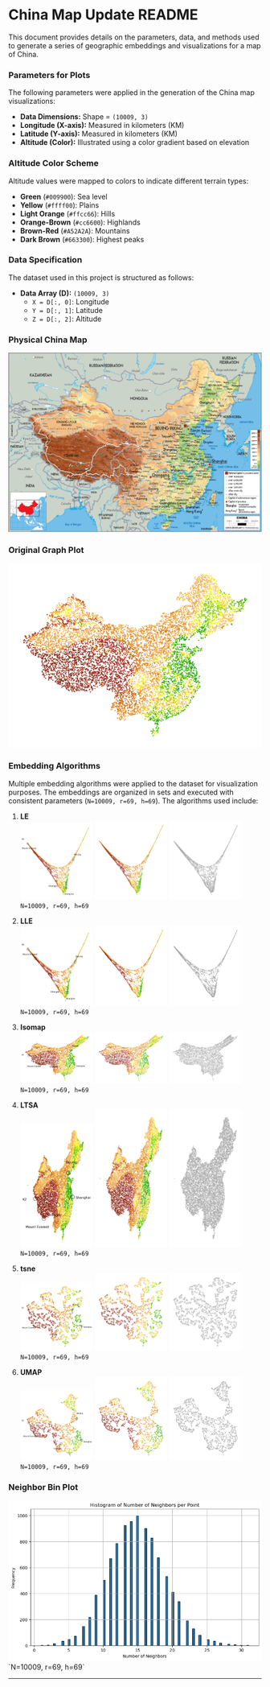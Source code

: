 # China Map Update README

This document provides details on the parameters, data, and methods used to generate a series of geographic embeddings and visualizations for a map of China. 

### Parameters for Plots
The following parameters were applied in the generation of the China map visualizations:

- **Data Dimensions:** Shape = `(10009, 3)`
- **Longitude (X-axis):** Measured in kilometers (KM)
- **Latitude (Y-axis):** Measured in kilometers (KM)
- **Altitude (Color):** Illustrated using a color gradient based on elevation

### Altitude Color Scheme
Altitude values were mapped to colors to indicate different terrain types:

- **Green** (`#009900`): Sea level
- **Yellow** (`#ffff00`): Plains
- **Light Orange** (`#ffcc66`): Hills
- **Orange-Brown** (`#cc6600`): Highlands
- **Brown-Red** (`#A52A2A`): Mountains
- **Dark Brown** (`#663300`): Highest peaks

### Data Specification
The dataset used in this project is structured as follows:

- **Data Array (D):** `(10009, 3)`
  - `X = D[:, 0]`: Longitude
  - `Y = D[:, 1]`: Latitude
  - `Z = D[:, 2]`: Altitude

### Physical China Map
<img src="graph/China_physical.png" > 

### Original Graph Plot
<img src="graph/China_original.png"> 


### Embedding Algorithms
Multiple embedding algorithms were applied to the dataset for visualization purposes. The embeddings are organized in sets and executed with consistent parameters (`N=10009, r=69, h=69`). The algorithms used include:

1. **LE**  
   <img src="graph/China_LE_set_1.png" width="30%"> <img src="graph/China_LE_set_2.png" width="30%"> <img src="graph/China_LE_set_3.png" width="30%">  
   `N=10009, r=69, h=69`

2. **LLE**  
   <img src="graph/China_LLE_set_1.png" width="30%"> <img src="graph/China_LLE_set_2.png" width="30%"> <img src="graph/China_LLE_set_3.png" width="30%">  
   `N=10009, r=69, h=69`

3. **Isomap**  
   <img src="graph/China_Isomap_set_1.png" width="30%"> <img src="graph/China_Isomap_set_2.png" width="30%"> <img src="graph/China_Isomap_set_3.png" width="30%">  
   `N=10009, r=69, h=69`

4. **LTSA**  
   <img src="graph/China_LTSA_set_1.png" width="30%"> <img src="graph/China_LTSA_set_2.png" width="30%"> <img src="graph/China_LTSA_set_3.png" width="30%">  
   `N=10009, r=69, h=69`

5. **tsne**  
   <img src="graph/China_tsne_set_1.png" width="30%"> <img src="graph/China_tsne_set_2.png" width="30%"> <img src="graph/China_tsne_set_3.png" width="30%">  
   `N=10009, r=69, h=69`

6. **UMAP**  
   <img src="graph/China_UMAP_set_1.png" width="30%"> <img src="graph/China_UMAP_set_2.png" width="30%"> <img src="graph/China_UMAP_set_3.png" width="30%">  
   `N=10009, r=69, h=69`

### Neighbor Bin Plot
<img src="graph/China_Neighbor_Bin.png">
`N=10009, r=69, h=69`

---

